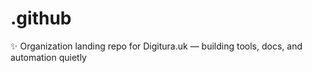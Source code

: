 # .github
✨ Organization landing repo for Digitura.uk — building tools, docs, and automation quietly
